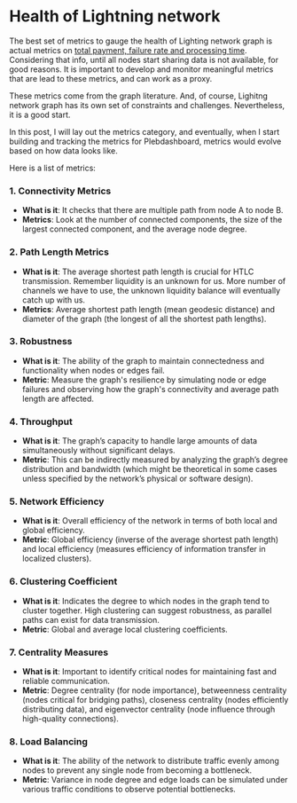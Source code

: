 
#  Health of Lightning network

The best set of metrics to gauge the health of Lighting network graph is actual metrics on [total payment, failure rate and processing time](https://docs.google.com/spreadsheets/d/1N6pCpZLaz-_lRV5K2WmqYq-NFaxfbdB_6aKsiAuEt84/edit?usp=sharing). Considering that info, until all nodes start sharing data is not available, for good reasons. It is important to develop and monitor meaningful metrics that are lead to these metrics, and can work as a proxy.

These metrics come from the graph literature. And, of course, Lighitng network graph has its own set of constraints and challenges. Nevertheless, it is a good start.

In this post, I will lay out the metrics category, and eventually,  when I start building and tracking the metrics for Plebdashboard, metrics would evolve based on how data looks like.

Here is a list of metrics:

### 1. Connectivity Metrics

-   **What is it**:  It checks that there are multiple path from node A to node B.
-   **Metrics**: Look at the number of connected components, the size of the largest connected component, and the average node degree.

### 2. Path Length Metrics

-   **What is it**: The average shortest path length is crucial for HTLC transmission. Remember liquidity is an unknown for us. More number of channels we have to use, the unknown liquidity balance will eventually catch up with us.
-   **Metrics**: Average shortest path length (mean geodesic distance) and diameter of the graph (the longest of all the shortest path lengths).

### 3. Robustness

-   **What is it**: The ability of the graph to maintain connectedness and functionality when nodes or edges fail.
-   **Metric**: Measure the graph's resilience by simulating node or edge failures and observing how the graph's connectivity and average path length are affected.

### 4. **Throughput**

-   **What is it**: The graph’s capacity to handle large amounts of data simultaneously without significant delays.
-   **Metric**: This can be indirectly measured by analyzing the graph’s degree distribution and bandwidth (which might be theoretical in some cases unless specified by the network’s physical or software design).

### 5. **Network Efficiency**

-   **What is it**: Overall efficiency of the network in terms of both local and global efficiency.
-   **Metric**: Global efficiency (inverse of the average shortest path length) and local efficiency (measures efficiency of information transfer in localized clusters).

### 6. **Clustering Coefficient**

-   **What is it**: Indicates the degree to which nodes in the graph tend to cluster together. High clustering can suggest robustness, as parallel paths can exist for data transmission.
-   **Metric**: Global and average local clustering coefficients.

### 7. **Centrality Measures**

-   **What is it**: Important to identify critical nodes for maintaining fast and reliable communication.
-   **Metric**: Degree centrality (for node importance), betweenness centrality (nodes critical for bridging paths), closeness centrality (nodes efficiently distributing data), and eigenvector centrality (node influence through high-quality connections).

### 8. **Load Balancing**

-   **What is it**: The ability of the network to distribute traffic evenly among nodes to prevent any single node from becoming a bottleneck.
-   **Metric**: Variance in node degree and edge loads can be simulated under various traffic conditions to observe potential bottlenecks.



<!--stackedit_data:
eyJoaXN0b3J5IjpbLTE0OTEyNzcyOTAsMjI4NjQ2Mzk0LDExOD
EyNDY4MDEsMTEyNjY3NDMzNCw2ODc4ODMyMDksLTgxNjg4MjY5
NiwtMTg1MjQwMDU5OCwtMjAwNDE2NDE5OCwxNDcyNDc1Mzk3XX
0=
-->